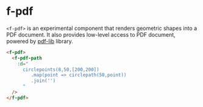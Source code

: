 # f-pdf

`<f-pdf>` is an experimental component that renders geometric shapes into a PDF document. It also provides low-level access to PDF document, powered by [pdf-lib](https://pdf-lib.js.org/) library.

<!-- TODO access PDF with ref -->

```md
<f-pdf>
  <f-pdf-path
    :d="
      circlepoints(8,50,[200,200])
         .map(point => circlepath(50,point))
         .join('')
      "
  />
</f-pdf>
```
